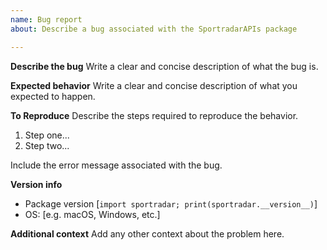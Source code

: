 ```yaml
---
name: Bug report
about: Describe a bug associated with the SportradarAPIs package

---
```


**Describe the bug**
Write a clear and concise description of what the bug is.

**Expected behavior**
Write a clear and concise description of what you expected to happen.

**To Reproduce**
Describe the steps required to reproduce the behavior.
1. Step one...
2. Step two...

Include the error message associated with the bug.

**Version info**
 - Package version [`import sportradar; print(sportradar.__version__)`]
 - OS: [e.g. macOS, Windows, etc.]

**Additional context**
Add any other context about the problem here.
